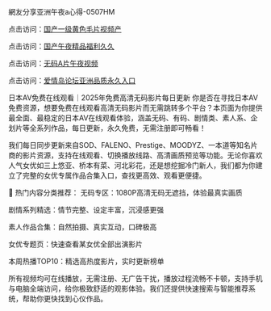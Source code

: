 網友分享亚洲午夜a心得-0507HM

点击访问：<a href="https://tfda.pages.dev/">国产一级黄色毛片视频产</a>

点击访问：<a href="https://gsd-agv.pages.dev/">国产午夜精品福利久久</a>

点击访问：<a href="https://rtj-3zo.pages.dev/">无码A片午夜视频</a>

点击访问：<a href="https://bsdf-5f5.pages.dev/">爱情岛论坛亚洲品质永久入口</a>

日本AV免费在线观看｜2025年免费高清无码影片每日更新
你是否在寻找日本AV免费资源，想要免费在线观看高清无码影片而无需跳转多个平台？本页面为你提供最全面、最稳定的日本AV在线观看体验，涵盖无码、有码、剧情类、素人系、企划片等全系列作品，每日更新，永久免费，无需注册即可畅看！

我们每日同步更新来自SOD、FALENO、Prestige、MOODYZ、一本道等知名片商的影片资源，支持在线观看、切换播放线路、高清画质预览等功能。无论你喜欢人气女优如三上悠亚、桥本有菜、河北彩花，还是想挖掘冷门新人，我们都为你建立了完整的女优专属作品合集入口，查找更高效、观看更便捷。

🌟 热门内容分类推荐：
无码专区：1080P高清无码无遮挡，体验最真实画质

剧情系列精选：情节完整、设定丰富，沉浸感更强

素人作品合集：自然拍摄、真实互动，口碑极高

女优专题页：快速查看某女优全部出演影片

本周热播TOP10：精选高热度影片，实时更新榜单

所有视频均可在线播放，无需注册、无广告干扰，播放过程流畅不卡顿，支持手机与电脑全端访问，给你极致舒适的观影体验。我们还提供快速搜索与智能推荐系统，帮助你更快找到心仪作品。

<span style="display:none;">[Canonical link](）</span>
